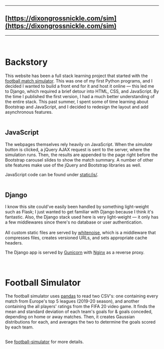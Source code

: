 ***
## [https://dixongrossnickle.com/sim](https://dixongrossnickle.com/sim)
***
<br/>

# Backstory
This website has been a full stack learning project that started with the [football match simulator](https://github.com/dixongrossnickle/personal-website/blob/master/programs/football_sim/). This was one of my first Python programs, and I decided I wanted to build a front end for it and host it online — this led me to Django, which required a brief detour into HTML, CSS, and JavaScript. By the time I published the first version, I had a much better understanding of the entire stack. This past summer, I spent some of time learning about Bootstrap and JavaScript, and I decided to redesign the layout and add asynchronous features.<br/><br/>

## JavaScript
The webpages themselves rely heavily on JavaScript. When the *simulate* button is clicked, a jQuery AJAX request is sent to the server, where the simulation runs. Then, the results are appended to the page right before the Bootstrap carousel slides to show the match summary. A number of other site features make use of the jQuery and Bootstrap libraries as well.<br/>

JavaScript code can be found under [static/js/](https://github.com/dixongrossnickle/personal-website/blob/master/static/js/).<br/><br/>

## Django
I know this site could've easily been handled by something light-weight such as Flask; I just wanted to get familiar with Django because I think it's fantastic. Also, the Django stack used here is very light-weight — it only has a few middlewares since there's no database or user authentication.<br/><br/>
All custom static files are served by [whitenoise](http://whitenoise.evans.io/en/stable/index.html), which is a middleware that compresses files, creates versioned URLs, and sets appropriate cache headers.<br/>

The Django app is served by [Gunicorn](https://docs.gunicorn.org/en/stable/) with [Nginx](https://nginx.org/en/) as a reverse proxy.<br/><br/><br/>

# Football Simulator
The football simulator uses [pandas](https://pypi.org/project/pandas/) to read two CSV's: one containing every match from Europe's top 5 leagues (2019-20 season), and another containing the all players' ratings from the FIFA 20 video game. It finds the mean and standard deviation of each team's goals for & goals conceded, depending on home or away matches. Then, it creates Gaussian distributions for each, and averages the two to determine the goals scored by each team.<br/><br/>

See [football-simulator](https://github.com/dixongrossnickle/football-simulator/) for more details.
